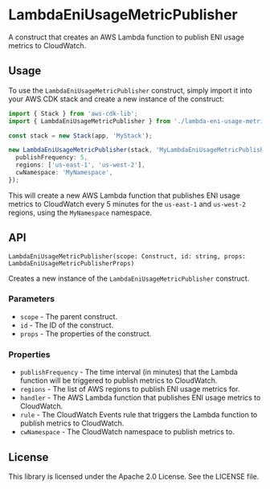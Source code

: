 # LambdaEniUsageMetricPublisher
A construct that creates an AWS Lambda function to publish ENI usage metrics to CloudWatch.

## Usage
To use the `LambdaEniUsageMetricPublisher` construct, simply import it into your AWS CDK stack and create a new instance of the construct:

``` ts
import { Stack } from 'aws-cdk-lib';
import { LambdaEniUsageMetricPublisher } from './lambda-eni-usage-metric-publisher';

const stack = new Stack(app, 'MyStack');

new LambdaEniUsageMetricPublisher(stack, 'MyLambdaEniUsageMetricPublisher', {
  publishFrequency: 5,
  regions: ['us-east-1', 'us-west-2'],
  cwNamespace: 'MyNamespace',
});
```

This will create a new AWS Lambda function that publishes ENI usage metrics to CloudWatch every 5 minutes for the `us-east-1` and `us-west-2` regions, using the `MyNamespace` namespace.

## API
`LambdaEniUsageMetricPublisher(scope: Construct, id: string, props: LambdaEniUsageMetricPublisherProps)`

Creates a new instance of the `LambdaEniUsageMetricPublisher` construct.

### Parameters
- `scope` - The parent construct.
- `id` - The ID of the construct.
- `props` - The properties of the construct.

### Properties
- `publishFrequency` - The time interval (in minutes) that the Lambda function will be triggered to publish metrics to CloudWatch.
- `regions` - The list of AWS regions to publish ENI usage metrics for.
- `handler` - The AWS Lambda function that publishes ENI usage metrics to CloudWatch.
- `rule` - The CloudWatch Events rule that triggers the Lambda function to publish metrics to CloudWatch.
- `cwNamespace` - The CloudWatch namespace to publish metrics to.

## License
This library is licensed under the Apache 2.0 License. See the LICENSE file.
